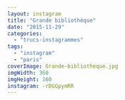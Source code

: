 ```yaml
---
layout: instagram
title: "Grande bibliothèque"
date: "2015-11-29"
categories: 
  - "trucs-instagrammes"
tags: 
  - "instagram"
  - "paris"
coverImage: Grande-bibliotheque.jpg
imgWidth: 360
imgHeight: 360
instagram: -rDGGpymRR
---
```


